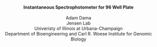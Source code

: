 <p align="center">
  <b>Instantaneous Spectrophotometer for 96 Well Plate</b><br><br>
  Adam Dama<br>
  Jensen Lab<br>
  Univeristy of Illinois at Urbana-Champaign<br>
  Department of Bioengineering and Carl R. Woese Institute for Genomic Biology<br>
  <br>
</p>
